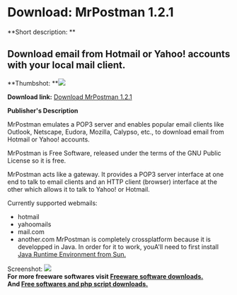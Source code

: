 # Download: MrPostman 1.2.1

**Short description: **

## Download email from Hotmail or Yahoo! accounts with your local mail client.

  
**Thumbshot: **![](http://www.freewarefiles.com/screenshot/mrpostman_md.gif)   
  
**Download link:** [Download MrPostman 1.2.1](http://freesoftwares.boysofts.com/MrPostman_program_6078.html)  
  

**Publisher's Description**  
  

MrPostman emulates a POP3 server and enables popular email clients like
Outlook, Netscape, Eudora, Mozilla, Calypso, etc., to download email from
Hotmail or Yahoo! accounts.

MrPostman is Free Software, released under the terms of the GNU Public License
so it is free.

MrPostman acts like a gateway. It provides a POP3 server interface at one end
to talk to email clients and an HTTP client (browser) interface at the other
which allows it to talk to Yahoo! or Hotmail.

Currently supported webmails:

  * hotmail 
  * yahoomails 
  * mail.com 
  * another.com 
MrPostman is completely crossplatform because it is developped in Java. In
order for it to work, youA'll need to first install [Java Runtime Environment
from Sun.](http://java.sun.com/j2se/1.4.1/download.html)

  
  
Screenshot: ![](http://www.freewarefiles.com/screenshot/mrpostman.gif)  
**For more freeware softwares visit [Freeware software downloads.](http://freesoftwares.boysofts.com/)**   
**And [Free softwares and php script downloads.](http://www.boysofts.com/)**

